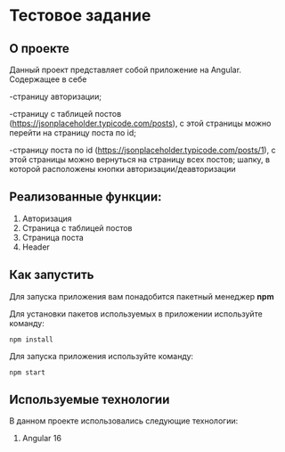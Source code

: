 # Тестовое задание

## О проекте

Данный проект представляет собой приложение на Angular.
Содержащее в себе 

-страницу авторизации;

-страницу с таблицей постов (https://jsonplaceholder.typicode.com/posts), с этой страницы можно перейти на страницу поста по id;

-страницу поста по id (https://jsonplaceholder.typicode.com/posts/1), с этой страницы можно вернуться на страницу всех постов;
шапку, в которой расположены кнопки авторизации/деавторизации


## Реализованные функции:

1) Авторизация
2) Страница с таблицей постов
3) Страница поста
4) Header

## Как запустить

Для запуска приложения вам понадобится пакетный менеджер **npm**

Для установки пакетов используемых в приложении используйте команду: 

```
npm install
```

Для запуска приложения используйте команду:

```
npm start
```

## Используемые технологии

В данном проекте использовались следующие технологии: 

1. Angular 16
